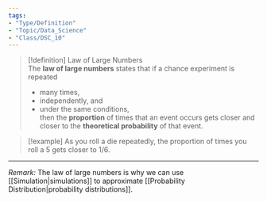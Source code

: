```yaml
---
tags:
- "Type/Definition"
- "Topic/Data_Science"
- "Class/DSC_10"
---
```

> [!definition] Law of Large Numbers  
> The **law of large numbers** states that if a chance experiment is repeated  
> - many times,  
> - independently, and  
> - under the same conditions,  
> then the **proportion** of times that an event occurs gets closer and closer to the **theoretical probability** of that event.  

> [!example] As you roll a die repeatedly, the proportion of times you roll a 5 gets closer to 1/6.  

---  

*Remark:* The law of large numbers is why we can use [[Simulation|simulations]] to approximate [[Probability Distribution|probability distributions]].  
